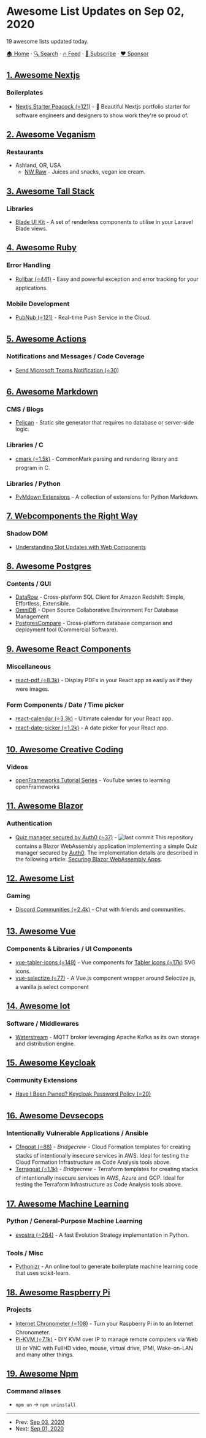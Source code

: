 # Awesome List Updates on Sep 02, 2020

19 awesome lists updated today.

[🏠 Home](/README.md) · [🔍 Search](https://www.trackawesomelist.com/search/) · [🔥 Feed](https://www.trackawesomelist.com/rss.xml) · [📮 Subscribe](https://trackawesomelist.us17.list-manage.com/subscribe?u=d2f0117aa829c83a63ec63c2f&id=36a103854c) · [❤️  Sponsor](https://github.com/sponsors/theowenyoung)



## [1. Awesome Nextjs](/content/unicodeveloper/awesome-nextjs/README.md)

### Boilerplates

*   [Nextjs Starter Peacock (⭐121)](https://github.com/vickOnRails/next-starter-peacock) - 🦚 Beautiful Nextjs portfolio starter for software engineers and designers to show work they're so proud of.

## [2. Awesome Veganism](/content/sdassow/awesome-veganism/README.md)

### Restaurants

*   Ashland, OR, USA
    *   [NW Raw](https://nwraw.com/) - Juices and snacks, vegan ice cream.

## [3. Awesome Tall Stack](/content/livewire/awesome-tall-stack/README.md)

### Libraries

*   [Blade UI Kit](https://blade-ui-kit.com/) - A set of renderless components to utilise in your Laravel Blade views.

## [4. Awesome Ruby](/content/markets/awesome-ruby/README.md)

### Error Handling

*   [Rollbar (⭐441)](https://github.com/rollbar/rollbar-gem) - Easy and powerful exception and error tracking for your applications.

### Mobile Development

*   [PubNub (⭐121)](https://github.com/pubnub/ruby) - Real-time Push Service in the Cloud.

## [5. Awesome Actions](/content/sdras/awesome-actions/README.md)

### Notifications and Messages / Code Coverage

*   [Send Microsoft Teams Notification (⭐30)](https://github.com/opsless/ms-teams-github-actions)

## [6. Awesome Markdown](/content/BubuAnabelas/awesome-markdown/README.md)

### CMS / Blogs

*   [Pelican](https://blog.getpelican.com/) - Static site generator that requires no database or server-side logic.

### Libraries / C

*   [cmark (⭐1.5k)](https://github.com/commonmark/cmark) - CommonMark parsing and rendering library and program in C.

### Libraries / Python

*   [PyMdown Extensions](https://facelessuser.github.io/pymdown-extensions/) - A collection of extensions for Python Markdown.

## [7. Webcomponents the Right Way](/content/mateusortiz/webcomponents-the-right-way/README.md)

### Shadow DOM

*   [Understanding Slot Updates with Web Components](https://coryrylan.com/blog/understanding-slot-updates-with-web-components)

## [8. Awesome Postgres](/content/dhamaniasad/awesome-postgres/README.md)

### Contents / GUI

*   [DataRow](https://www.datarow.com/) - Cross-platform SQL Client for Amazon Redshift: Simple, Effortless, Extensible.
*   [OmniDB](https://omnidb.org/en/) - Open Source Collaborative Environment
    For Database Management
*   [PostgresCompare](https://www.postgrescompare.com) - Cross-platform database comparison and deployment tool (Commercial Software).

## [9. Awesome React Components](/content/brillout/awesome-react-components/README.md)

### Miscellaneous

*   [react-pdf (⭐8.3k)](https://github.com/wojtekmaj/react-pdf) - Display PDFs in your React app as easily as if they were images.

### Form Components / Date / Time picker

*   [react-calendar (⭐3.3k)](https://github.com/wojtekmaj/react-calendar) - Ultimate calendar for your React app.
*   [react-date-picker (⭐1.2k)](https://github.com/wojtekmaj/react-date-picker) - A date picker for your React app.

## [10. Awesome Creative Coding](/content/terkelg/awesome-creative-coding/README.md)

### Videos

*   [openFrameworks Tutorial Series](https://www.youtube.com/watch?v=dwt2NAd1ZYY\&list=PL4neAtv21WOlqpDzGqbGM_WN2hc5ZaVv7) - YouTube series to learning openFrameworks

## [11. Awesome Blazor](/content/AdrienTorris/awesome-blazor/README.md)

### Authentication

*   [Quiz manager secured by Auth0 (⭐37)](https://github.com/auth0-blog/secure-blazor-wasm-quiz-manager) - ![last commit](https://img.shields.io/github/last-commit/auth0-blog/secure-blazor-wasm-quiz-manager?style=flat-square\&cacheSeconds=86400) This repository contains a Blazor WebAssembly application implementing a simple Quiz manager secured by [Auth0](https://auth0.com/). The implementation details are described in the following article: [Securing Blazor WebAssembly Apps](https://auth0.com/blog/securing-blazor-webassembly-apps/).

## [12. Awesome List](/content/sindresorhus/awesome/README.md)

### Gaming

*   [Discord Communities (⭐2.4k)](https://github.com/mhxion/awesome-discord-communities#readme) - Chat with friends and communities.

## [13. Awesome Vue](/content/vuejs/awesome-vue/README.md)

### Components & Libraries / UI Components

*   [vue-tabler-icons (⭐149)](https://github.com/alex-oleshkevich/vue-tabler-icons) - Vue components for [Tabler Icons (⭐17k)](https://github.com/tabler/tabler-icons) SVG icons.
*   [vue-selectize (⭐77)](https://github.com/isneezy/vue-selectize) - A Vue.js component wrapper around Selectize.js, a vanilla js select component

## [14. Awesome Iot](/content/HQarroum/awesome-iot/README.md)

### Software / Middlewares

*   [Waterstream](https://waterstream.io/) - MQTT broker leveraging Apache Kafka as its own storage and distribution engine.

## [15. Awesome Keycloak](/content/thomasdarimont/awesome-keycloak/README.md)

### Community Extensions

*   [Have I Been Pwned? Keycloak Password Policy (⭐20)](https://github.com/alexashley/keycloak-password-policy-have-i-been-pwned)

## [16. Awesome Devsecops](/content/TaptuIT/awesome-devsecops/README.md)

### Intentionally Vulnerable Applications / Ansible

*   [Cfngoat (⭐88)](https://github.com/bridgecrewio/cfngoat) - *Bridgecrew* - Cloud Formation templates for creating stacks of intentionally insecure services in AWS. Ideal for testing the Cloud Formation Infrastructure as Code Analysis tools above.
*   [Terragoat (⭐1.1k)](https://github.com/bridgecrewio/terragoat) - *Bridgecrew* - Terraform templates for creating stacks of intentionally insecure services in AWS, Azure and GCP. Ideal for testing the Terraform Infrastructure as Code Analysis tools above.

## [17. Awesome Machine Learning](/content/josephmisiti/awesome-machine-learning/README.md)

### Python / General-Purpose Machine Learning

*   [evostra (⭐264)](https://github.com/alirezamika/evostra) - A fast Evolution Strategy implementation in Python.

### Tools / Misc

*   [Pythonizr](https://pythonizr.com) - An online tool to generate boilerplate machine learning code that uses scikit-learn.

## [18. Awesome Raspberry Pi](/content/thibmaek/awesome-raspberry-pi/README.md)

### Projects

*   [Internet Chronometer (⭐108)](https://github.com/rothman857/chronometer) - Turn your Raspberry Pi in to an Internet Chronometer.
*   [Pi-KVM (⭐7.1k)](https://github.com/pikvm/pikvm) - DIY KVM over IP to manage remote computers via Web UI or VNC with FullHD video, mouse, virtual drive, IPMI, Wake-on-LAN and many other things.

## [19. Awesome Npm](/content/sindresorhus/awesome-npm/README.md)

### Command aliases

*   `npm un` → `npm uninstall`

---

- Prev: [Sep 03, 2020](/content/2020/09/03/README.md)
- Next: [Sep 01, 2020](/content/2020/09/01/README.md)